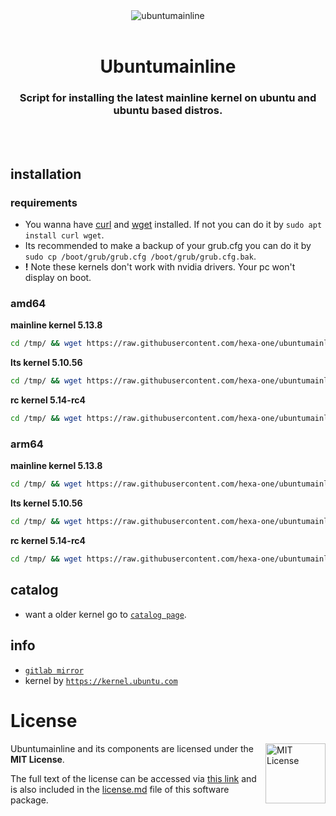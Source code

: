 <div align="center">
  <a align="center">
    <center align="center">
      <img src="assets/Mainline-pink.svg" alt="ubuntumainline" align="center">
    </center>
  </a>
  <br>
  <h1 align="center"><center>Ubuntumainline</center></h1>
  <h3 align="center"><center>Script for installing the latest mainline kernel on ubuntu and ubuntu based distros.</center></h3>
  <br>
  <br>
</div>

## installation

### requirements

- You wanna have [curl](https://curl.haxx.se/) and [wget](https://www.gnu.org/software/wget/) installed. If not you can do it by `sudo apt install curl wget`.
- Its recommended to make a backup of your grub.cfg you can do it by `sudo cp /boot/grub/grub.cfg /boot/grub/grub.cfg.bak`.
- **!** Note these kernels don't work with nvidia drivers. Your pc won't display on boot.

### amd64

**mainline kernel 5.13.8**

```bash
cd /tmp/ && wget https://raw.githubusercontent.com/hexa-one/ubuntumainline/main/catalog/5.13.8/install.sh && chmod +x install.sh && sudo ./install.sh -amd
```
**lts kernel 5.10.56**

```bash
cd /tmp/ && wget https://raw.githubusercontent.com/hexa-one/ubuntumainline/main/catalog/5.10.56/install.sh && chmod +x install.sh && sudo ./install.sh -amd
```

**rc kernel 5.14-rc4**
```bash
cd /tmp/ && wget https://raw.githubusercontent.com/hexa-one/ubuntumainline/main/catalog/5.14-rc4/install.sh && chmod +x install.sh && sudo ./install.sh -amd
```

### arm64

**mainline kernel 5.13.8**
```bash
cd /tmp/ && wget https://raw.githubusercontent.com/hexa-one/ubuntumainline/main/catalog/5.13.8/install.sh && chmod +x install.sh && sudo ./install.sh -arm
```

**lts kernel 5.10.56**
```bash
cd /tmp/ && wget https://raw.githubusercontent.com/hexa-one/ubuntumainline/main/catalog/5.10.56/install.sh && chmod +x install.sh && sudo ./install.sh -arm
```

**rc kernel 5.14-rc4**
```bash
cd /tmp/ && wget https://raw.githubusercontent.com/hexa-one/ubuntumainline/main/catalog/5.14-rc4/install.sh && chmod +x install.sh && sudo ./install.sh -arm
```

## catalog

- want a older kernel go to [`catalog page`](../catalog/README.md).

## info

- [`gitlab mirror`](https://gitlab.com/hexa-one/ubuntumainline)
- kernel by [`https://kernel.ubuntu.com`](https://kernel.ubuntu.com/)

# License

<a href="https://opensource.org/licenses/MIT">
  <img align="right" height="96" alt="MIT License" src="https://user-images.githubusercontent.com/58103738/119219770-af322980-bad6-11eb-9fa4-4273ca3993b5.png" />
</a>

Ubuntumainline and its components are licensed under the **MIT License**.

The full text of the license can be accessed via [this link](https://opensource.org/licenses/MIT) and is also included in the [license.md](license.md) file of this software package.
